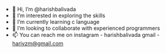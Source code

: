 - 👋 Hi, I’m @harishbalivada
- 👀 I’m interested in exploring the skills
- 🌱 I’m currently learning c language
- 💞️ I’m looking to collaborate with experienced programmers
- 📫 You can reach me on
      instagram - harishbalivada
      gmail - harivzm@gmail.com

<!---
harishbalivada/harishbalivada is a ✨ special ✨ repository because its `README.md` (this file) appears on your GitHub profile.
You can click the Preview link to take a look at your changes.
--->
